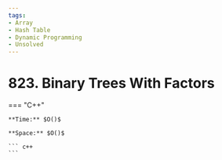 ```yaml
---
tags:
- Array
- Hash Table
- Dynamic Programming
- Unsolved
---
```



# 823. Binary Trees With Factors

=== "C++"

    **Time:** $O()$

    **Space:** $O()$

    ``` c++
    ```